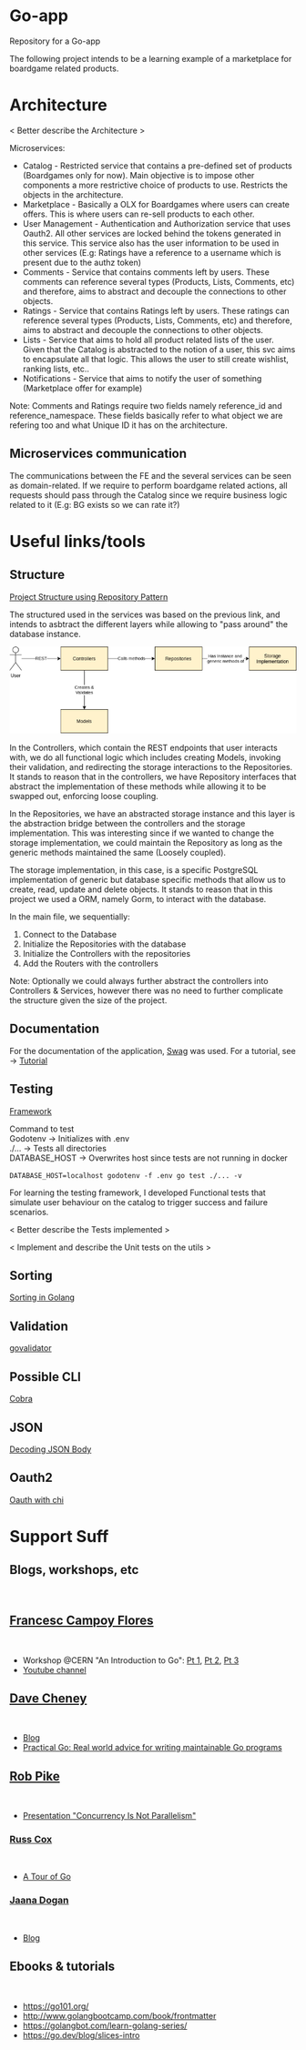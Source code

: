 # Go-app
Repository for a Go-app 

The following project intends to be a learning example of a marketplace for boardgame related products. 

 
# Architecture 

< Better describe the Architecture >

Microservices:
- Catalog - Restricted service that contains a pre-defined set of products (Boardgames only for now). Main objective is to impose other components a more restrictive choice of products to use. Restricts the objects in the architecture.
- Marketplace - Basically a OLX for Boardgames where users can create offers. This is where users can re-sell products to each other.
- User Management - Authentication and Authorization service that uses Oauth2. All other services are locked behind the tokens generated in this service. This service also has the user information to be used in other services (E.g: Ratings have a reference to a username which is present due to the authz token)
- Comments - Service that contains comments left by users. These comments can reference several types (Products, Lists, Comments, etc) and therefore, aims to abstract and decouple the connections to other objects. 
- Ratings - Service that contains Ratings left by users. These ratings can reference several types (Products, Lists, Comments, etc) and therefore, aims to abstract and decouple the connections to other objects. 
- Lists - Service that aims to hold all product related lists of the user. Given that the Catalog is abstracted to the notion of a user, this svc aims to encapsulate all that logic. This allows the user to still create wishlist, ranking lists, etc..
- Notifications - Service that aims to notify the user of something (Marketplace offer for example)

Note: 
Comments and Ratings require two fields namely reference_id and reference_namespace. These fields basically refer to what object we are refering too and what Unique ID it has on the architecture.

## Microservices communication
The communications between the FE and the several services can be seen as domain-related.
If we require to perform boardgame related actions, all requests should pass through the Catalog since we require business logic related to it (E.g: BG exists so we can rate it?)





# Useful links/tools
## Structure 
[Project Structure using Repository Pattern](https://dakaii.medium.com/repository-pattern-in-golang-d22d3fa76d91)

The structured used in the services was based on the previous link, and intends to asbtract the different layers while allowing to "pass around" the database instance. 

![Structure](doc/img/structure.png)

In the Controllers, which contain the REST endpoints that user interacts with, we do all functional logic which includes creating Models, invoking their validation, and redirecting the storage interactions to the Repositories. It stands to reason that in the controllers, we have Repository interfaces that abstract the implementation of these methods while allowing it to be swapped out, enforcing loose coupling.

In the Repositories, we have an abstracted storage instance and this layer is the abstraction bridge between the controllers and the storage implementation. This was interesting since if we wanted to change the storage implementation, we could maintain the Repository as long as the generic methods maintained the same (Loosely coupled).

The storage implementation, in this case, is a specific PostgreSQL implementation of generic but database specific methods that allow us to create, read, update and delete objects. It stands to reason that in this project we used a ORM, namely Gorm, to interact with the database.

In the main file, we sequentially:
1. Connect to the Database
2. Initialize the Repositories with the database
3. Initialize the Controllers with the repositories
4. Add the Routers with the controllers

Note: Optionally we could always further abstract the controllers into Controllers & Services, however there was no need to further complicate the structure given the size of the project.


## Documentation
For the documentation of the application, [Swag](https://github.com/swaggo/swag#the-swag-formatter) was used.
For a tutorial, see -> [Tutorial](https://martinheinz.dev/blog/9)

## Testing
[Framework](https://apitest.dev/)

Command to test   
Godotenv -> Initializes with .env   
./... -> Tests all directories   
DATABASE_HOST -> Overwrites host since tests are not running in docker
```
DATABASE_HOST=localhost godotenv -f .env go test ./... -v
```

For learning the testing framework, I developed Functional tests that simulate user behaviour on the catalog to trigger success and failure scenarios. 

< Better describe the Tests implemented >

< Implement and describe the Unit tests on the utils >



## Sorting
[Sorting in Golang](https://yourbasic.org/golang/how-to-sort-in-go/)

## Validation
[govalidator](https://github.com/asaskevich/govalidator)

## Possible CLI 
[Cobra](https://github.com/spf13/cobra)

## JSON 
[Decoding JSON Body](https://www.alexedwards.net/blog/how-to-properly-parse-a-json-request-body)

## Oauth2
[Oauth with chi](https://github.com/go-chi/oauth)





# Support Suff

## Blogs, workshops, etc
​
## [Francesc Campoy Flores](https://www.campoy.cat) 
​
* Workshop @CERN "An Introduction to Go": [Pt 1](https://www.youtube.com/watch?v=xi8732QO33Y&t=2475s), [Pt 2](https://www.youtube.com/watch?v=wCU4g0kVZ8Y&t=647s), [Pt 3](https://www.youtube.com/watch?v=axXuYFA80QM&t=4s)
* [Youtube channel](https://www.youtube.com/channel/UC_BzFbxG2za3bp5NRRRXJSw/)
​
## [Dave Cheney](https://dave.cheney.net/about)
​
* [Blog](https://dave.cheney.net/)
* [Practical Go: Real world advice for writing maintainable Go programs](https://dave.cheney.net/practical-go/presentations/qcon-china.html)
​
## [Rob Pike](https://research.google/people/r/)
​
* [Presentation "Concurrency Is Not Parallelism"](https://www.youtube.com/watch?v=cN_DpYBzKso)
​
### [Russ Cox](https://swtch.com/~rsc/)
​
* [A Tour of Go](https://www.youtube.com/watch?v=ytEkHepK08c)
​
### [Jaana Dogan](https://rakyll.org/about/)
​
* [Blog](https://rakyll.org/)
​
## Ebooks & tutorials
​
* https://go101.org/
* http://www.golangbootcamp.com/book/frontmatter
* https://golangbot.com/learn-golang-series/
* https://go.dev/blog/slices-intro

